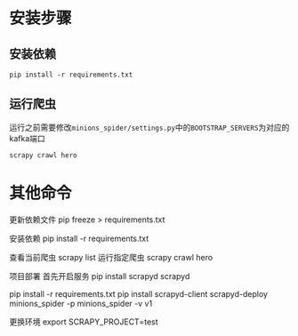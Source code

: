 # 安装步骤

## 安装依赖

```
pip install -r requirements.txt
```

## 运行爬虫

运行之前需要修改`minions_spider/settings.py`中的`BOOTSTRAP_SERVERS`为对应的kafka端口

```
scrapy crawl hero
```

# 其他命令

更新依赖文件
pip freeze > requirements.txt

安装依赖
pip install -r requirements.txt

查看当前爬虫
scrapy list
运行指定爬虫
scrapy crawl hero


项目部署
首先开启服务
pip install scrapyd
scrapyd

pip install -r requirements.txt
pip install scrapyd-client
scrapyd-deploy minions_spider -p minions_spider -v v1

更换环境
export SCRAPY_PROJECT=test